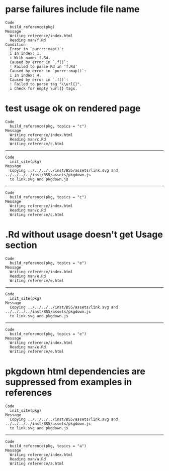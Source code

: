 # parse failures include file name

    Code
      build_reference(pkg)
    Message
      Writing reference/index.html
      Reading man/f.Rd
    Condition
      Error in `purrr::map()`:
      i In index: 1.
      i With name: f.Rd.
      Caused by error in `.f()`:
      ! Failed to parse Rd in 'f.Rd'
      Caused by error in `purrr::map()`:
      i In index: 4.
      Caused by error in `.f()`:
      ! Failed to parse tag "\\url{}".
      i Check for empty \url{} tags.

# test usage ok on rendered page

    Code
      build_reference(pkg, topics = "c")
    Message
      Writing reference/index.html
      Reading man/c.Rd
      Writing reference/c.html

---

    Code
      init_site(pkg)
    Message
      Copying ../../../../inst/BS5/assets/link.svg and ../../../../inst/BS5/assets/pkgdown.js
      to link.svg and pkgdown.js

---

    Code
      build_reference(pkg, topics = "c")
    Message
      Writing reference/index.html
      Reading man/c.Rd
      Writing reference/c.html

# .Rd without usage doesn't get Usage section

    Code
      build_reference(pkg, topics = "e")
    Message
      Writing reference/index.html
      Reading man/e.Rd
      Writing reference/e.html

---

    Code
      init_site(pkg)
    Message
      Copying ../../../../inst/BS5/assets/link.svg and ../../../../inst/BS5/assets/pkgdown.js
      to link.svg and pkgdown.js

---

    Code
      build_reference(pkg, topics = "e")
    Message
      Writing reference/index.html
      Reading man/e.Rd
      Writing reference/e.html

# pkgdown html dependencies are suppressed from examples in references

    Code
      init_site(pkg)
    Message
      Copying ../../../../inst/BS5/assets/link.svg and ../../../../inst/BS5/assets/pkgdown.js
      to link.svg and pkgdown.js

---

    Code
      build_reference(pkg, topics = "a")
    Message
      Writing reference/index.html
      Reading man/a.Rd
      Writing reference/a.html

